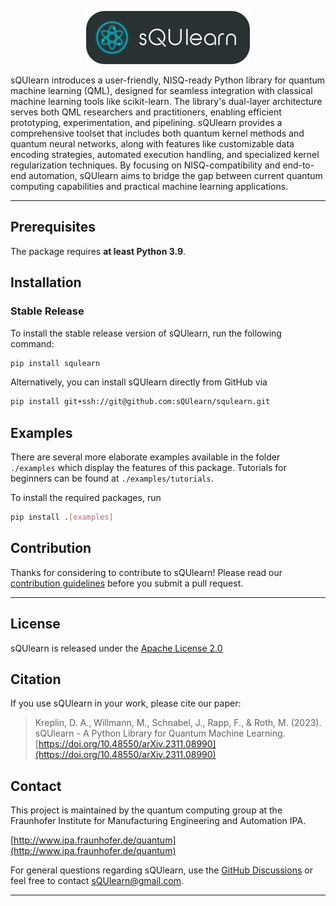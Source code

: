 <p align="center">
  <img alt="sQUlearn" src="https://raw.githubusercontent.com/sQUlearn/squlearn/main/docs/_static/logo.png" />
</p>

sQUlearn introduces a user-friendly, NISQ-ready Python library for quantum machine learning (QML), designed for seamless integration with classical machine learning tools like scikit-learn. The library's dual-layer architecture serves both QML researchers and practitioners, enabling efficient prototyping, experimentation, and pipelining. sQUlearn provides a comprehensive toolset that includes both quantum kernel methods and quantum neural networks, along with features like customizable data encoding strategies, automated execution handling, and specialized kernel regularization techniques. By focusing on NISQ-compatibility and end-to-end automation, sQUlearn aims to bridge the gap between current quantum computing capabilities and practical machine learning applications.

---

## Prerequisites

The package requires **at least Python 3.9**.
## Installation

### Stable Release

To install the stable release version of sQUlearn, run the following command:
```bash
pip install squlearn
```

Alternatively, you can install sQUlearn directly from GitHub via
```bash
pip install git+ssh://git@github.com:sQUlearn/squlearn.git
```

## Examples
There are several more elaborate examples available in the folder ``./examples`` which display the features of this package.
Tutorials for beginners can be found at ``./examples/tutorials``.

To install the required packages, run
```bash
pip install .[examples]
```

## Contribution
Thanks for considering to contribute to sQUlearn! Please read our [contribution guidelines](https://github.com/sQUlearn/squlearn/blob/main/.github/CONTRIBUTING.md) before you submit a pull request.

---
## License

sQUlearn is released under the [Apache License 2.0](https://github.com/sQUlearn/squlearn/blob/main/LICENSE.txt)

## Citation
If you use sQUlearn in your work, please cite our paper:

> Kreplin, D. A., Willmann, M., Schnabel, J., Rapp, F., & Roth, M. (2023). sQUlearn - A Python Library for Quantum Machine Learning. [https://doi.org/10.48550/arXiv.2311.08990](https://doi.org/10.48550/arXiv.2311.08990)

## Contact
This project is maintained by the quantum computing group at the Fraunhofer Institute for Manufacturing Engineering and Automation IPA.

[http://www.ipa.fraunhofer.de/quantum](http://www.ipa.fraunhofer.de/quantum)

For general questions regarding sQUlearn, use the [GitHub Discussions](https://github.com/sQUlearn/squlearn/discussions) or feel free to contact [sQUlearn@gmail.com](mailto:sQUlearn@gmail.com).

---
